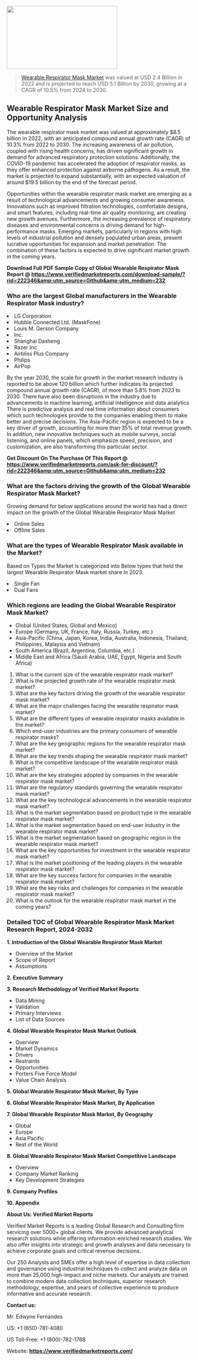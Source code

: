 <img src="https://ffe5etoiles.com/wp-content/uploads/2024/12/MST1-300x171.png" alt="" width="300" height="171" class="alignnone size-medium wp-image-20088" /><blockquote><p><p><a href="https://www.verifiedmarketreports.com/download-sample/?rid=222346&utm_source=Github&utm_medium=232" target="_blank">Wearable Respirator Mask Market</a> was valued at USD 2.4 Billion in 2022 and is projected to reach USD 5.1 Billion by 2030, growing at a CAGR of 10.5% from 2024 to 2030.</p></blockquote><p><h2>Wearable Respirator Mask Market Size and Opportunity Analysis</h2><p>The wearable respirator mask market was valued at approximately $8.5 billion in 2022, with an anticipated compound annual growth rate (CAGR) of 10.3% from 2022 to 2030. The increasing awareness of air pollution, coupled with rising health concerns, has driven significant growth in demand for advanced respiratory protection solutions. Additionally, the COVID-19 pandemic has accelerated the adoption of respirator masks, as they offer enhanced protection against airborne pathogens. As a result, the market is projected to expand substantially, with an expected valuation of around $19.5 billion by the end of the forecast period.</p><p>Opportunities within the wearable respirator mask market are emerging as a result of technological advancements and growing consumer awareness. Innovations such as improved filtration technologies, comfortable designs, and smart features, including real-time air quality monitoring, are creating new growth avenues. Furthermore, the increasing prevalence of respiratory diseases and environmental concerns is driving demand for high-performance masks. Emerging markets, particularly in regions with high levels of industrial pollution and densely populated urban areas, present lucrative opportunities for expansion and market penetration. The combination of these factors is expected to drive significant market growth in the coming years.</p></p><p class=""><strong>Download Full PDF Sample Copy of Global Wearable Respirator Mask Report @ <a href="https://www.verifiedmarketreports.com/download-sample/?rid=222346&amp;utm_source=Github&amp;utm_medium=232" target="_blank">https://www.verifiedmarketreports.com/download-sample/?rid=222346&amp;utm_source=Github&amp;utm_medium=232</a></strong></p><h3 id="" class="">Who are the largest Global manufacturers in the Wearable Respirator Mask industry?</h3><p><li>LG Corporation</li><li> Hubble Connected Ltd. (MaskFone)</li><li> Louis M. Gerson Company</li><li> Inc.</li><li> Shanghai Dasheng</li><li> Razer Inc</li><li> Airbliss Plus Company</li><li> Philips</li><li> AirPop</li></p><div class=""><div class="" dir="" data-message-author-role="" data-message-id="" data-message-model-slug=""><div class=""><div class=""><div class=""><div class="" dir="" data-message-author-role="" data-message-id="" data-message-model-slug=""><div class=""><div class=""><p>By the year 2030, the scale for growth in the market research industry is reported to be above 120 billion which further indicates its projected compound annual growth rate (CAGR), of more than 5.8% from 2023 to 2030. There have also been disruptions in the industry due to advancements in machine learning, artificial intelligence and data analytics There is predictive analysis and real time information about consumers which such technologies provide to the companies enabling them to make better and precise decisions. The Asia-Pacific region is expected to be a key driver of growth, accounting for more than 35% of total revenue growth. In addition, new innovative techniques such as mobile surveys, social listening, and online panels, which emphasize speed, precision, and customization, are also transforming this particular sector.</p><p><strong>Get Discount On The Purchase Of This Report @&nbsp; <a href="https://www.verifiedmarketreports.com/ask-for-discount/?rid=222346&amp;utm_source=Github&amp;utm_medium=232" target="_blank">https://www.verifiedmarketreports.com/ask-for-discount/?rid=222346&amp;utm_source=Github&amp;utm_medium=232</a></strong></p></div></div></div></div></div></div></div></div><h3 id="" class="">What are the factors driving the growth of the Global Wearable Respirator Mask Market?</h3><p id="" class="">Growing demand for below applications around the world has had a direct impact on the growth of the Global Wearable Respirator Mask Market</p><p id="" class=""><li>Online Sales</li><li> Offline Sales</li></p><h3 id="" class="">What are the types of Wearable Respirator Mask available in the Market?</h3><p id="" class="">Based on Types the Market is categorized into Below types that held the largest Wearable Respirator Mask market share In 2023.</p><p id="" class=""><li>Single Fan</li><li> Dual Fans</li></p><h3 id="" class="">Which regions are leading the Global Wearable Respirator Mask Market?</h3><ul><li>Global (United States, Global and Mexico)</li><li>Europe (Germany, UK, France, Italy, Russia, Turkey, etc.)</li><li>Asia-Pacific (China, Japan, Korea, India, Australia, Indonesia, Thailand, Philippines, Malaysia and Vietnam)</li><li>South America (Brazil, Argentina, Columbia, etc.)</li><li>Middle East and Africa (Saudi Arabia, UAE, Egypt, Nigeria and South Africa)</li></ul><p><ol> <li>What is the current size of the wearable respirator mask market?</li> <li>What is the projected growth rate of the wearable respirator mask market?</li> <li>What are the key factors driving the growth of the wearable respirator mask market?</li> <li>What are the major challenges facing the wearable respirator mask market?</li> <li>What are the different types of wearable respirator masks available in the market?</li> <li>Which end-user industries are the primary consumers of wearable respirator masks?</li> <li>What are the key geographic regions for the wearable respirator mask market?</li> <li>What are the key trends shaping the wearable respirator mask market?</li> <li>What is the competitive landscape of the wearable respirator mask market?</li> <li>What are the key strategies adopted by companies in the wearable respirator mask market?</li> <li>What are the regulatory standards governing the wearable respirator mask market?</li> <li>What are the key technological advancements in the wearable respirator mask market?</li> <li>What is the market segmentation based on product type in the wearable respirator mask market?</li> <li>What is the market segmentation based on end-user industry in the wearable respirator mask market?</li> <li>What is the market segmentation based on geographic region in the wearable respirator mask market?</li> <li>What are the key opportunities for investment in the wearable respirator mask market?</li> <li>What is the market positioning of the leading players in the wearable respirator mask market?</li> <li>What are the key success factors for companies in the wearable respirator mask market?</li> <li>What are the key risks and challenges for companies in the wearable respirator mask market?</li> <li>What is the outlook for the wearable respirator mask market in the coming years?</li></ol></p><h3 id="" class="">Detailed TOC of Global Wearable Respirator Mask Market Research Report, 2024-2032</h3><p id="" class=""><strong>1. Introduction of the Global Wearable Respirator Mask Market</strong></p><ul><li>Overview of the Market</li><li>Scope of Report</li><li>Assumptions</li></ul><p id="" class=""><strong>2. Executive Summary</strong></p><p id="" class=""><strong>3. Research Methodology of&nbsp;Verified Market Reports</strong></p><ul><li>Data Mining</li><li>Validation</li><li>Primary Interviews</li><li>List of Data Sources</li></ul><p id="" class=""><strong>4. Global Wearable Respirator Mask Market Outlook</strong></p><ul><li>Overview</li><li>Market Dynamics</li><li>Drivers</li><li>Restraints</li><li>Opportunities</li><li>Porters Five Force Model</li><li>Value Chain Analysis</li></ul><p id="" class=""><strong>5. Global Wearable Respirator Mask Market, By&nbsp;Type</strong></p><p id="" class=""><strong>6. Global Wearable Respirator Mask Market, By Application</strong></p><p id="" class=""><strong>7. Global Wearable Respirator Mask Market, By Geography</strong></p><ul><li>Global</li><li>Europe</li><li>Asia Pacific</li><li>Rest of the World</li></ul><p id="" class=""><strong>8. Global Wearable Respirator Mask Market Competitive Landscape</strong></p><ul><li>Overview</li><li>Company Market Ranking</li><li>Key Development Strategies</li></ul><p id="" class=""><strong>9. Company Profiles</strong></p><p id="" class=""><strong>10. Appendix</strong></p><p id="" class=""><strong>About Us: Verified Market Reports</strong></p><p id="" class="">Verified Market Reports is a leading Global Research and Consulting firm servicing over 5000+ global clients. We provide advanced analytical research solutions while offering information-enriched research studies. We also offer insights into strategic and growth analyses and data necessary to achieve corporate goals and critical revenue decisions.</p><p id="" class="">Our 250 Analysts and SMEs offer a high level of expertise in data collection and governance using industrial techniques to collect and analyze data on more than 25,000 high-impact and niche markets. Our analysts are trained to combine modern data collection techniques, superior research methodology, expertise, and years of collective experience to produce informative and accurate research.</p><p id="" class=""><strong>Contact us:</strong></p><p id="" class="">Mr. Edwyne Fernandes</p><p id="" class="">US: +1 (650)-781-4080</p><p id="" class="">US Toll-Free: +1 (800)-782-1768</p><p id="" class="">Website: <a target="" data-test-app-aware-link=""><strong>https://www.verifiedmarketreports.com/</strong></a></p>
